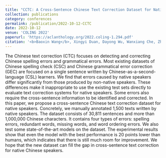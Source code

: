 ```yaml
---
title: "CCTC: A Cross-Sentence Chinese Text Correction Dataset for Native Speakers"
collection: publications
category: conferences
permalink: /publication/2022-10-12-CCTC
date: 2022-10-12
venue: 'COLING 2022'
paperurl: 'https://aclanthology.org/2022.coling-1.294.pdf'
citation: '<b>Baoxin Wang</b>, Xingyi Duan, Dayong Wu, Wanxiang Che, Zhigang Chen, and Guoping Hu. 2022.In Proceedings of the 29th International Conference on Computational Linguistics (COLING 2022).'
---
```


The Chinese text correction (CTC) focuses on detecting and correcting Chinese spelling errors and grammatical errors. Most existing datasets of Chinese spelling check (CSC) and Chinese grammatical error correction (GEC) are focused on a single sentence written by Chinese-as-a-second-language (CSL) learners. We find that errors caused by native speakers differ significantly from those produced by non-native speakers. These differences make it inappropriate to use the existing test sets directly to evaluate text correction systems for native speakers. Some errors also require the cross-sentence information to be identified and corrected. In this paper, we propose a cross-sentence Chinese text correction dataset for native speakers. Concretely, we manually annotated 1,500 texts written by native speakers. The dataset consists of 30,811 sentences and more than 1,000,000 Chinese characters. It contains four types of errors: spelling errors, redundant words, missing words, and word ordering errors. We also test some state-of-the-art models on the dataset. The experimental results show that even the model with the best performance is 20 points lower than humans, which indicates that there is still much room for improvement. We hope that the new dataset can fill the gap in cross-sentence text correction for native Chinese speakers.
